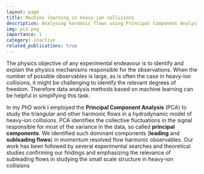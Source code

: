 ```yaml
---
layout: page
title: Machine learning in heavy-ion collisions
description: Analysing harmonic flows using Principal Component Analysis
img: pca.png
importance: 1
category: inactive
related_publications: true
---
```


The physics objective of any experimental endeavour is to identify and explain the physics
mechanisms responsible for the observations. When the number of possible observables is large,
as is often the case in heavy-ion collisions, it might be challenging to identify the relevant degrees
of freedom. Therefore data analysis methods based on machine learning can be helpful in
simplifying this task.

In my PhD work I employed the **Principal Component Analysis** (PCA) to study the triangular and other harmonic flows in a hydrodynamic model of heavy-ion collisions.
 PCA identifies the collective fluctuations in the signal responsible for most of the variance in the data,
so called **principal components**. We identified such dominant components (**leading** and **subleading flows**) in momentum resolved flow harmonic observables. Our work has been followed by
several experimental searches and theoretical studies confirming our findings and emphasizing the relevance of subleading flows in studying the small scale structure in heavy-ion
collisions
